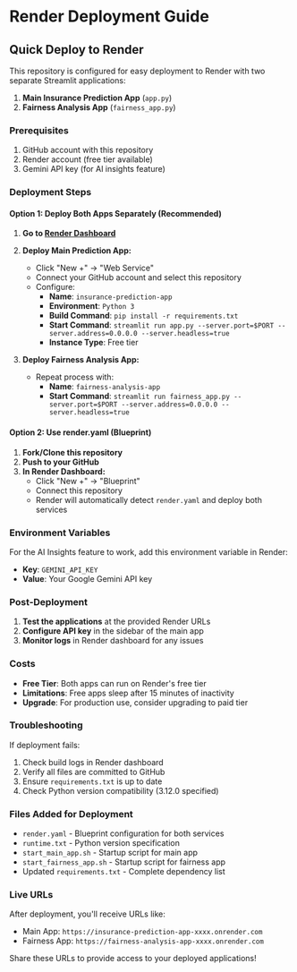 # Render Deployment Guide

## Quick Deploy to Render

This repository is configured for easy deployment to Render with two separate Streamlit applications:

1. **Main Insurance Prediction App** (`app.py`)
2. **Fairness Analysis App** (`fairness_app.py`)

### Prerequisites

1. GitHub account with this repository
2. Render account (free tier available)
3. Gemini API key (for AI insights feature)

### Deployment Steps

#### Option 1: Deploy Both Apps Separately (Recommended)

1. **Go to [Render Dashboard](https://dashboard.render.com/)**

2. **Deploy Main Prediction App:**
   - Click "New +" → "Web Service"
   - Connect your GitHub account and select this repository
   - Configure:
     - **Name**: `insurance-prediction-app`
     - **Environment**: `Python 3`
     - **Build Command**: `pip install -r requirements.txt`
     - **Start Command**: `streamlit run app.py --server.port=$PORT --server.address=0.0.0.0 --server.headless=true`
     - **Instance Type**: Free tier

3. **Deploy Fairness Analysis App:**
   - Repeat process with:
     - **Name**: `fairness-analysis-app`
     - **Start Command**: `streamlit run fairness_app.py --server.port=$PORT --server.address=0.0.0.0 --server.headless=true`

#### Option 2: Use render.yaml (Blueprint)

1. **Fork/Clone this repository**
2. **Push to your GitHub**
3. **In Render Dashboard:**
   - Click "New +" → "Blueprint"
   - Connect this repository
   - Render will automatically detect `render.yaml` and deploy both services

### Environment Variables

For the AI Insights feature to work, add this environment variable in Render:

- **Key**: `GEMINI_API_KEY`
- **Value**: Your Google Gemini API key

### Post-Deployment

1. **Test the applications** at the provided Render URLs
2. **Configure API key** in the sidebar of the main app
3. **Monitor logs** in Render dashboard for any issues

### Costs

- **Free Tier**: Both apps can run on Render's free tier
- **Limitations**: Free apps sleep after 15 minutes of inactivity
- **Upgrade**: For production use, consider upgrading to paid tier

### Troubleshooting

If deployment fails:

1. Check build logs in Render dashboard
2. Verify all files are committed to GitHub
3. Ensure `requirements.txt` is up to date
4. Check Python version compatibility (3.12.0 specified)

### Files Added for Deployment

- `render.yaml` - Blueprint configuration for both services
- `runtime.txt` - Python version specification
- `start_main_app.sh` - Startup script for main app
- `start_fairness_app.sh` - Startup script for fairness app
- Updated `requirements.txt` - Complete dependency list

### Live URLs

After deployment, you'll receive URLs like:
- Main App: `https://insurance-prediction-app-xxxx.onrender.com`
- Fairness App: `https://fairness-analysis-app-xxxx.onrender.com`

Share these URLs to provide access to your deployed applications!